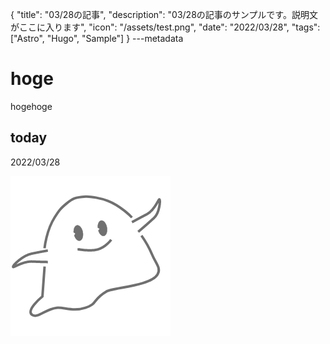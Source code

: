 {
  "title": "03/28の記事",
  "description": "03/28の記事のサンプルです。説明文がここに入ります",
  "icon": "/assets/test.png",
  "date": "2022/03/28",
  "tags": ["Astro", "Hugo", "Sample"]
}
---metadata

# hoge
hogehoge

## today
2022/03/28

![img](/assets/test.png)